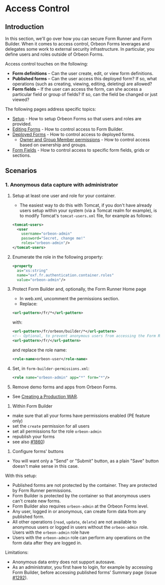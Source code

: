 # Access Control

<!-- toc -->

## Introduction

In this section, we'll go over how you can secure Form Runner and Form Builder. When it comes to access control, Orbeon Forms leverages and delegates some work to external security infrastructure. In particular, you define users and roles outside of Orbeon Forms.

Access control touches on the following:

- __Form definitions__ – Can the user create, edit, or view form definitions.
- __Published forms__ – Can the user access this deployed form? If so, what operations (such as creating, viewing, editing, deleting) are allowed?
- __Form fields__ – If the user can access the form, can she access a particular field or group of fields? If so, can the field be changed or just viewed?

The following pages address specific topics:

- [Setup](setup.md) - How to setup Orbeon Forms so that users and roles are provided.
- [Editing Forms](editing-forms.md) - How to control access to Form Builder.
- [Deployed Forms](deployed-forms.md) - How to control access to deployed forms.
  - [Owner and Group Member permissions](owner-group.md) - How to control access based on ownership and groups.
- [Form Fields](form-fields.md) - How to control access to specific form fields, grids or sections.

## Scenarios

### 1. Anonymous data capture with administrator

1. Setup at least one user and role for your container.
    - The easiest way to do this with Tomcat, if you don't have already users setup within your system (via a Tomcat realm for example), is to modify Tomcat's `tomcat-users.xml` file, for example as follows:

    ```xml
    <tomcat-users>
      <user
        username="orbeon-admin"
        password="Secret, change me!" 
        roles="orbeon-admin"/>
    </tomcat-users>
    ```

1. Enumerate the role in the following property:

    ```xml
    <property
      as="xs:string"
      name="oxf.fr.authentication.container.roles"
      value="orbeon-admin"/>
    ```
1. Protect Form Builder and, optionally, the Form Runner Home page
    - In web.xml, uncomment the permissions section.
    - Replace:

    ```xml
    <url-pattern>/fr/*</url-pattern>
    ```

    with:

    ```xml
    <url-pattern>/fr/orbeon/builder/*</url-pattern>
    <!-- Optional, to prevent anonymous users from accessing the Form Runner Home Page -->
    <url-pattern>/fr/</url-pattern>
    ```
    and replace the role name:

    ```xml
    <role-name>orbeon-user</role-name>
    ```
1. Set, in `form-builder-permissions.xml`:

    ```xml
    <role name="orbeon-admin" app="*" form="*"/>
    ```
1. Remove demo forms and apps from Orbeon Forms.
  - See [Creating a Production WAR](https://github.com/orbeon/orbeon-forms/wiki/Installation-~-Creating-a-Production-WAR).
1. Within Form Builder
  - make sure that all your forms have permissions enabled (PE feature only)
  - set the `create` permission for all users
  - set all permissions for the role `orbeon-admin`
  - republish your forms
  - see also [#1860](https://github.com/orbeon/orbeon-forms/issues/1860))
1. Configure forms' buttons
  - You will want only a "Send" or "Submit" button, as a plain "Save" button doesn't make sense in this case.

With this setup:

- Published forms are not protected by the container. They are protected by Form Runner permissions.
- Form Builder is protected by the container so that anonymous users can't create new forms.
- Form Builder also requires `orbeon-admin` at the Orbeon Forms level.
- Any user, logged in or anonymous, can create form data from any published form.
- All other operations (`read`, `update`, `delete`) are not available to anonymous users or logged in users without the `orbeon-admin` role.
Users with the `orbeon-admin` role have
- Users with the `orbeon-admin` role can perform any operations on the form data after they are logged in.

Limitations:

- Anonymous data entry does not support autosave.
- As an administrator, you first have to login, for example by accessing Form Builder, before accessing published forms' Summary page (issue [#1292](https://github.com/orbeon/orbeon-forms/issues/1292)).
